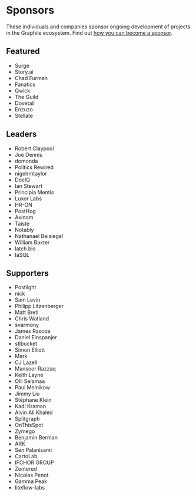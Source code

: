 # Sponsors

These individuals and companies sponsor ongoing development of projects in the
Graphile ecosystem. Find out
[how you can become a sponsor](https://graphile.org/sponsor/).

## Featured

- Surge
- Story.ai
- Chad Furman
- Fanatics
- Qwick
- The Guild
- Dovetail
- Enzuzo
- Stellate

## Leaders

- Robert Claypool
- Joe Dennis
- domonda
- Politics Rewired
- nigelrmtaylor
- DocIQ
- Ian Stewart
- Principia Mentis
- Luxor Labs
- HR-ON
- PostHog
- Axinom
- Taiste
- Notably
- Nathanael Beisiegel
- William Baxter
- latch.bio
- IaSQL

## Supporters

- Postlight
- nick
- Sam Levin
- Philipp Litzenberger
- Matt Bretl
- Chris Watland
- svarmony
- James Rascoe
- Daniel Einspanjer
- stlbucket
- Simon Elliott
- Mark
- CJ Lazell
- Mansoor Razzaq
- Keith Layne
- Olli Selamaa
- Paul Melnikow
- Jimmy Liu
- Stéphane Klein
- Kadi Kraman
- Alvin Ali Khaled
- Splitgraph
- OnThisSpot
- Zymego
- Benjamin Berman
- ARK
- Sen Palanisami
- CartoLab
- IFCHOR GROUP
- Zentered
- Nicolas Penot
- Gamma Peak
- liteflow-labs
